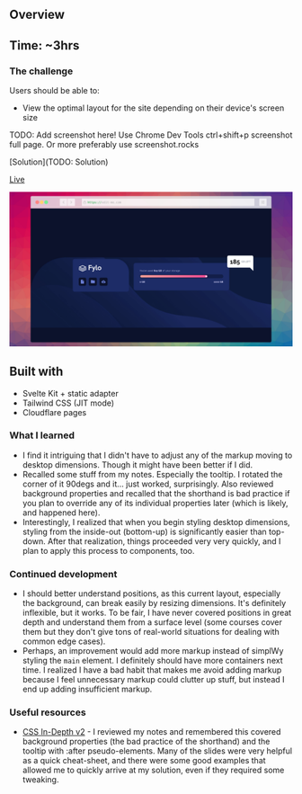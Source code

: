 ## Overview

## Time: ~3hrs

### The challenge

Users should be able to:

- View the optimal layout for the site depending on their device's screen size

TODO: Add screenshot here! Use Chrome Dev Tools ctrl+shift+p screenshot full page. Or more preferably use screenshot.rocks

[Solution](TODO: Solution)

[Live](https://fm-2-fylo-data-storage-component.pages.dev/)

![preview](/screenshot.jpeg)

## Built with

- Svelte Kit + static adapter
- Tailwind CSS (JIT mode)
- Cloudflare pages

### What I learned

- I find it intriguing that I didn't have to adjust any of the markup moving to desktop dimensions. Though it might have been better if I did.
- Recalled some stuff from my notes. Especially the tooltip. I rotated the corner of it 90degs and it... just worked, surprisingly. Also reviewed background properties and recalled that the shorthand is bad practice if you plan to override any of its individual properties later (which is likely, and happened here).
- Interestingly, I realized that when you begin styling desktop dimensions, styling from the inside-out (bottom-up) is significantly easier than top-down. After that realization, things proceeded very very quickly, and I plan to apply this process to components, too.

### Continued development

- I should better understand positions, as this current layout, especially the background, can break easily by resizing dimensions. It's definitely inflexible, but it works. To be fair, I have never covered positions in great depth and understand them from a surface level (some courses cover them but they don't give tons of real-world situations for dealing with common edge cases).
- Perhaps, an improvement would add more markup instead of simplWy styling the `main` element. I definitely should have more containers next time. I realized I have a bad habit that makes me avoid adding markup because I feel unnecessary markup could clutter up stuff, but instead I end up adding insufficient markup.

### Useful resources

- [CSS In-Depth v2](https://frontendmasters.com/courses/css-in-depth-v2/) - I reviewed my notes and remembered this covered background properties (the bad practice of the shorthand) and the tooltip with :after pseudo-elements. Many of the slides were very helpful as a quick cheat-sheet, and there were some good examples that allowed me to quickly arrive at my solution, even if they required some tweaking.
